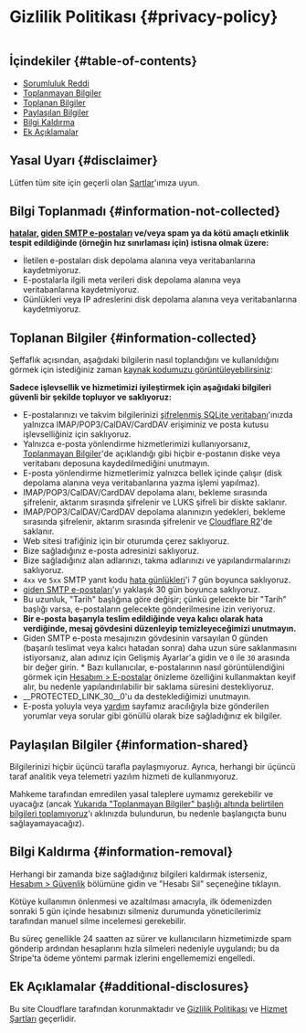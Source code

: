 # Gizlilik Politikası {#privacy-policy}

<img loading="lazy" src="/img/articles/privacy.webp" alt="" class="rounded-lg" />

## İçindekiler {#table-of-contents}

* [Sorumluluk Reddi](#disclaimer)
* [Toplanmayan Bilgiler](#information-not-collected)
* [Toplanan Bilgiler](#information-collected)
* [Paylaşılan Bilgiler](#information-shared)
* [Bilgi Kaldırma](#information-removal)
* [Ek Açıklamalar](#additional-disclosures)

## Yasal Uyarı {#disclaimer}

Lütfen tüm site için geçerli olan [Şartlar](/terms)'ımıza uyun.

## Bilgi Toplanmadı {#information-not-collected}

**[hatalar](/faq#do-you-store-error-logs), [giden SMTP e-postaları](/faq#do-you-support-sending-email-with-smtp) ve/veya spam ya da kötü amaçlı etkinlik tespit edildiğinde (örneğin hız sınırlaması için) istisna olmak üzere:**

* İletilen e-postaları disk depolama alanına veya veritabanlarına kaydetmiyoruz.
* E-postalarla ilgili meta verileri disk depolama alanına veya veritabanlarına kaydetmiyoruz.
* Günlükleri veya IP adreslerini disk depolama alanına veya veritabanlarına kaydetmiyoruz.

## Toplanan Bilgiler {#information-collected}

Şeffaflık açısından, aşağıdaki bilgilerin nasıl toplandığını ve kullanıldığını görmek için istediğiniz zaman <a href="https://github.com/forwardemail" target="_blank" rel="noopener noreferrer">kaynak kodumuzu görüntüleyebilirsiniz</a>:

**Sadece işlevsellik ve hizmetimizi iyileştirmek için aşağıdaki bilgileri güvenli bir şekilde topluyor ve saklıyoruz:**

* E-postalarınızı ve takvim bilgilerinizi [şifrelenmiş SQLite veritabanı](/blog/docs/best-quantum-safe-encrypted-email-service)'ınızda yalnızca IMAP/POP3/CalDAV/CardDAV erişiminiz ve posta kutusu işlevselliğiniz için saklıyoruz.
* Yalnızca e-posta yönlendirme hizmetlerimizi kullanıyorsanız, [Toplanmayan Bilgiler](#information-not-collected)'de açıklandığı gibi hiçbir e-postanın diske veya veritabanı deposuna kaydedilmediğini unutmayın.
* E-posta yönlendirme hizmetlerimiz yalnızca bellek içinde çalışır (disk depolama alanına veya veritabanlarına yazma işlemi yapılmaz).
* IMAP/POP3/CalDAV/CardDAV depolama alanı, bekleme sırasında şifrelenir, aktarım sırasında şifrelenir ve LUKS şifreli bir diskte saklanır.
* IMAP/POP3/CalDAV/CardDAV depolama alanınızın yedekleri, bekleme sırasında şifrelenir, aktarım sırasında şifrelenir ve [Cloudflare R2](https://www.cloudflare.com/developer-platform/r2/)'de saklanır.
* Web sitesi trafiğiniz için bir oturumda çerez saklıyoruz.
* Bize sağladığınız e-posta adresinizi saklıyoruz.
* Bize sağladığınız alan adlarınızı, takma adlarınızı ve yapılandırmalarınızı saklıyoruz.
* `4xx` ve `5xx` SMTP yanıt kodu [hata günlükleri](/faq#do-you-store-error-logs)'i 7 gün boyunca saklıyoruz.
* [giden SMTP e-postaları](/faq#do-you-support-sending-email-with-smtp)'yı yaklaşık 30 gün boyunca saklıyoruz.
* Bu uzunluk, "Tarih" başlığına göre değişir; çünkü gelecekte bir "Tarih" başlığı varsa, e-postaların gelecekte gönderilmesine izin veriyoruz.
* **Bir e-posta başarıyla teslim edildiğinde veya kalıcı olarak hata verdiğinde, mesaj gövdesini düzenleyip temizleyeceğimizi unutmayın.**
* Giden SMTP e-posta mesajınızın gövdesinin varsayılan 0 günden (başarılı teslimat veya kalıcı hatadan sonra) daha uzun süre saklanmasını istiyorsanız, alan adınız için Gelişmiş Ayarlar'a gidin ve `0` ile `30` arasında bir değer girin. * Bazı kullanıcılar, e-postalarının nasıl görüntülendiğini görmek için [Hesabım > E-postalar](/my-account/emails) önizleme özelliğini kullanmaktan keyif alır, bu nedenle yapılandırılabilir bir saklama süresini destekliyoruz.
* __PROTECTED_LINK_30__0'u da desteklediğimizi unutmayın.
* E-posta yoluyla veya <a href="/help">yardım</a> sayfamız aracılığıyla bize gönderilen yorumlar veya sorular gibi gönüllü olarak bize sağladığınız ek bilgiler.

## Paylaşılan Bilgiler {#information-shared}

Bilgilerinizi hiçbir üçüncü tarafla paylaşmıyoruz. Ayrıca, herhangi bir üçüncü taraf analitik veya telemetri yazılım hizmeti de kullanmıyoruz.

Mahkeme tarafından emredilen yasal taleplere uymamız gerekebilir ve uyacağız (ancak [Yukarıda "Toplanmayan Bilgiler" başlığı altında belirtilen bilgileri toplamıyoruz](#information-not-collected)'ı aklınızda bulundurun, bu nedenle başlangıçta bunu sağlayamayacağız).

## Bilgi Kaldırma {#information-removal}

Herhangi bir zamanda bize sağladığınız bilgileri kaldırmak isterseniz, <a href="/my-account/security">Hesabım > Güvenlik</a> bölümüne gidin ve "Hesabı Sil" seçeneğine tıklayın.

Kötüye kullanımın önlenmesi ve azaltılması amacıyla, ilk ödemenizden sonraki 5 gün içinde hesabınızı silmeniz durumunda yöneticilerimiz tarafından manuel silme incelemesi gerekebilir.

Bu süreç genellikle 24 saatten az sürer ve kullanıcıların hizmetimizde spam gönderip ardından hesaplarını hızla silmeleri nedeniyle uygulandı; bu da Stripe'ta ödeme yöntemi parmak izlerini engellememizi engelledi.

## Ek Açıklamalar {#additional-disclosures}

Bu site Cloudflare tarafından korunmaktadır ve [Gizlilik Politikası](https://www.cloudflare.com/privacypolicy/) ve [Hizmet Şartları](https://www.cloudflare.com/website-terms/) geçerlidir.